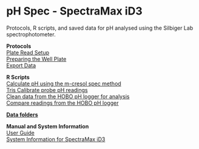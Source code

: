 # pH Spec - SpectraMax iD3

Protocols, R scripts, and saved data for pH analysed using the Silbiger Lab spectrophotometer.

**Protocols**  
[Plate Read Setup](Protocols/Plate_Read_Setup_SOP.md)  
[Preparing the Well Plate](Protocols/Prepare_Well_Plate_SOP.md)  
[Export Data](Protocols/Export_Data_SOP.md)  

**R Scripts**  
[Calculate pH using the m-cresol spec method](Scripts/pHSpecScript.R)  
[Tris Calibrate probe pH readings](Scripts/Tris_pH_Slope.R)  
[Clean data from the HOBO pH logger for analysis](Scripts/Tidy_hobo_data.R)  
[Compare readings from the HOBO pH logger](Scripts/hobo_pH_tidy_regression.R)  

[**Data folders**](Data)

**Manual and System Information**  
[User Guide](https://github.com/SilbigerLab/Protocols/blob/master/References_and_Manuals/SpectraMax_iD3_Manual/SpectraMax_iD3_User_Guide.pdf)  
[System Information for SpectraMax iD3](https://github.com/SilbigerLab/Protocols/blob/master/References_and_Manuals/SpectraMax_iD3_Manual/System_Information.md)  
